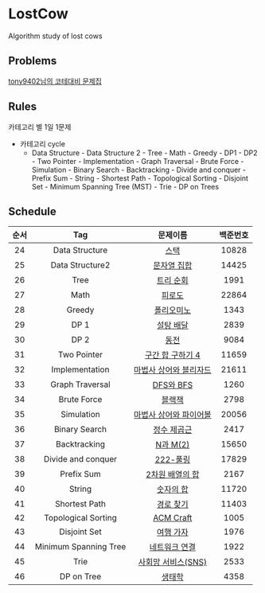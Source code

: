 # LostCow
Algorithm study of lost cows

## Problems
[tony9402님의 코테대비 문제집](https://github.com/tony9402/baekjoon#-%EC%A4%91%EC%9A%94%EF%B8%8F%EF%B8%8F-)

## Rules

카테고리 별 1일 1문제

* 카테고리 cycle
    - Data Structure - Data Structure 2 - Tree - Math - Greedy - DP1 - DP2 - Two Pointer - Implementation - Graph Traversal - Brute Force - Simulation - Binary Search - Backtracking - Divide and conquer - Prefix Sum - String - Shortest Path - Topological Sorting - Disjoint Set - Minimum Spanning Tree (MST) - Trie - DP on Trees

## Schedule

<!-- |순서|Tag|문제이름|백준번호|
|:--:|:--:|:--:|:--:|
|1|Data Structure|[요세푸스 문제](https://www.acmicpc.net/problem/1158)|1158|
|2|Data Structure2|[나는야 포켓몬 마스터 이다솜](https://www.acmicpc.net/problem/1620)|1620|
|3|Tree|[트리의 부모 찾기](https://www.acmicpc.net/problem/11725)|11725|
|4|Math|[공약수](https://www.acmicpc.net/problem/5618)|5618|
|5|Greedy|[거스름돈](https://www.acmicpc.net/problem/14916)|14916|
|6|DP 1|[피보나치수5](https://www.acmicpc.net/problem/10870)|10870|
|7|DP 2|[주지수](https://www.acmicpc.net/problem/15724)|15724|
|8|Two Pointer|[배열합치기](https://www.acmicpc.net/problem/11728)|11728|
|9|Implementation|[상어초등학교](https://www.acmicpc.net/problem/21608)|21608|
|10|Graph Traversal|[바이러스](https://www.acmicpc.net/problem/2606)|2606|
|11|Brute Force|[피로도](https://www.acmicpc.net/problem/22864)|22864|
|12|Simulation|[인구이동](https://www.acmicpc.net/problem/16234)|16234|
|13|Binary Search|[수들의합](https://www.acmicpc.net/problem/1789)|1789|
|14|Backtracking|[N과 M(1)](https://www.acmicpc.net/problem/15649)|15649|
|15|Divide and conquer|[색종이 만들기](https://www.acmicpc.net/problem/2630)|2630|
|16|Prefix Sum|[귀찮아 (SIB)](https://www.acmicpc.net/problem/14929)|14929|
|17|String|[경고](https://www.acmicpc.net/problem/3029)|3029|
|18|Shortest Path|[특정 거리의 도시 찾기](https://www.acmicpc.net/problem/18352)|18352|
|19|Topological Sorting|[선수과목](https://www.acmicpc.net/problem/14567)|14567|
|20|Disjoint Set|[집합의 표현](https://www.acmicpc.net/problem/1717)|1717|
|21|Minimum Spanning Tree|[최소 스패닝 트리](https://www.acmicpc.net/problem/1197)|1197|
|22|Trie|[문자열 집합](https://www.acmicpc.net/problem/14425)|14425|
|23|DP on Trees|[트리와 쿼리](https://www.acmicpc.net/problem/15681)|15681| -->

|순서|Tag|문제이름|백준번호|
|:--:|:--:|:--:|:--:|
|24|Data Structure|[스택](https://www.acmicpc.net/problem/10828)|10828|
|25|Data Structure2|[문자열 집합](https://www.acmicpc.net/problem/14425)|14425|
|26|Tree|[트리 순회](https://www.acmicpc.net/problem/1991)|1991|
|27|Math|[피로도](https://www.acmicpc.net/problem/22864)|22864|
|28|Greedy|[폴리오미노](https://www.acmicpc.net/problem/1343)|1343|
|29|DP 1|[설탕 배달](https://www.acmicpc.net/problem/2839)|2839|
|30|DP 2|[동전](https://www.acmicpc.net/problem/9084)|9084|
|31|Two Pointer|[구간 합 구하기 4](https://www.acmicpc.net/problem/11659)|11659|
|32|Implementation|[마법사 상어와 블리자드](https://www.acmicpc.net/problem/21611)|21611|
|33|Graph Traversal|[DFS와 BFS](https://www.acmicpc.net/problem/1260)|1260|
|34|Brute Force|[블랙잭](https://www.acmicpc.net/problem/2798)|2798|
|35|Simulation|[마법사 상어와 파이어볼](https://www.acmicpc.net/problem/20056)|20056|
|36|Binary Search|[정수 제곱근](https://www.acmicpc.net/problem/2417)|2417|
|37|Backtracking|[N과 M(2)](https://www.acmicpc.net/problem/15650)|15650|
|38|Divide and conquer|[222-풀링](https://www.acmicpc.net/problem/17829)|17829|
|39|Prefix Sum|[2차원 배열의 합](https://www.acmicpc.net/problem/2167)|2167|
|40|String|[숫자의 합](https://www.acmicpc.net/problem/11720)|11720|
|41|Shortest Path|[경로 찾기](https://www.acmicpc.net/problem/11403)|11403|
|42|Topological Sorting|[ACM Craft](https://www.acmicpc.net/problem/1005)|1005|
|43|Disjoint Set|[여행 가자](https://www.acmicpc.net/problem/1976)|1976|
|44|Minimum Spanning Tree|[네트워크 연결](https://www.acmicpc.net/problem/1922)|1922|
|45|Trie|[사회망 서비스(SNS)](https://www.acmicpc.net/problem/2533)|2533|
|46|DP on Tree|[생태학](https://www.acmicpc.net/problem/4358)|4358|

